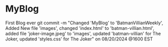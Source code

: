 # MyBlog
First Blog ever
git commit -m "Changed 'MyBlog' to 'BatmanVillianWeekly', Added New file 'images', changed 'index.html' to 'batman-villian.html', added file 'joker-image.jpeg' to 'images', updated 'batman-villian' for The Joker, updated 'styles.css' for The Joker" on 08/20/2024 @1600 EST
